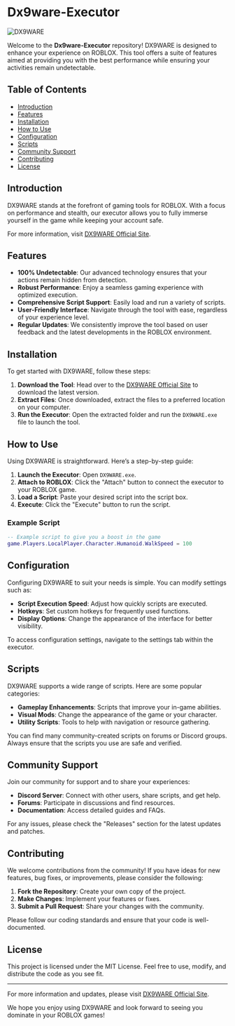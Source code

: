 # Dx9ware-Executor

![DX9WARE](https://img.shields.io/badge/DX9WARE-Executor-brightgreen)

Welcome to the **Dx9ware-Executor** repository! DX9WARE is designed to enhance your experience on ROBLOX. This tool offers a suite of features aimed at providing you with the best performance while ensuring your activities remain undetectable. 

## Table of Contents

- [Introduction](#introduction)
- [Features](#features)
- [Installation](#installation)
- [How to Use](#how-to-use)
- [Configuration](#configuration)
- [Scripts](#scripts)
- [Community Support](#community-support)
- [Contributing](#contributing)
- [License](#license)

## Introduction

DX9WARE stands at the forefront of gaming tools for ROBLOX. With a focus on performance and stealth, our executor allows you to fully immerse yourself in the game while keeping your account safe. 

For more information, visit [DX9WARE Official Site](https://dx9ware.org).

## Features

- **100% Undetectable**: Our advanced technology ensures that your actions remain hidden from detection.
- **Robust Performance**: Enjoy a seamless gaming experience with optimized execution.
- **Comprehensive Script Support**: Easily load and run a variety of scripts.
- **User-Friendly Interface**: Navigate through the tool with ease, regardless of your experience level.
- **Regular Updates**: We consistently improve the tool based on user feedback and the latest developments in the ROBLOX environment.

## Installation

To get started with DX9WARE, follow these steps:

1. **Download the Tool**: Head over to the [DX9WARE Official Site](https://dx9ware.org) to download the latest version.
2. **Extract Files**: Once downloaded, extract the files to a preferred location on your computer.
3. **Run the Executor**: Open the extracted folder and run the `DX9WARE.exe` file to launch the tool.

## How to Use

Using DX9WARE is straightforward. Here’s a step-by-step guide:

1. **Launch the Executor**: Open `DX9WARE.exe`.
2. **Attach to ROBLOX**: Click the "Attach" button to connect the executor to your ROBLOX game.
3. **Load a Script**: Paste your desired script into the script box.
4. **Execute**: Click the "Execute" button to run the script.

### Example Script

```lua
-- Example script to give you a boost in the game
game.Players.LocalPlayer.Character.Humanoid.WalkSpeed = 100
```

## Configuration

Configuring DX9WARE to suit your needs is simple. You can modify settings such as:

- **Script Execution Speed**: Adjust how quickly scripts are executed.
- **Hotkeys**: Set custom hotkeys for frequently used functions.
- **Display Options**: Change the appearance of the interface for better visibility.

To access configuration settings, navigate to the settings tab within the executor.

## Scripts

DX9WARE supports a wide range of scripts. Here are some popular categories:

- **Gameplay Enhancements**: Scripts that improve your in-game abilities.
- **Visual Mods**: Change the appearance of the game or your character.
- **Utility Scripts**: Tools to help with navigation or resource gathering.

You can find many community-created scripts on forums or Discord groups. Always ensure that the scripts you use are safe and verified.

## Community Support

Join our community for support and to share your experiences:

- **Discord Server**: Connect with other users, share scripts, and get help.
- **Forums**: Participate in discussions and find resources.
- **Documentation**: Access detailed guides and FAQs.

For any issues, please check the "Releases" section for the latest updates and patches.

## Contributing

We welcome contributions from the community! If you have ideas for new features, bug fixes, or improvements, please consider the following:

1. **Fork the Repository**: Create your own copy of the project.
2. **Make Changes**: Implement your features or fixes.
3. **Submit a Pull Request**: Share your changes with the community.

Please follow our coding standards and ensure that your code is well-documented.

## License

This project is licensed under the MIT License. Feel free to use, modify, and distribute the code as you see fit.

---

For more information and updates, please visit [DX9WARE Official Site](https://dx9ware.org). 

We hope you enjoy using DX9WARE and look forward to seeing you dominate in your ROBLOX games!
